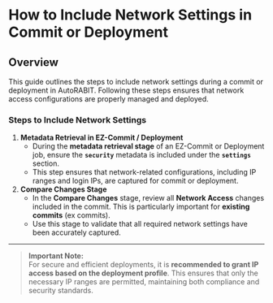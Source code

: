 # How to Include Network Settings in Commit or Deployment

## Overview

This guide outlines the steps to include network settings during a commit or deployment in AutoRABIT. Following these steps ensures that network access configurations are properly managed and deployed.

### Steps to Include Network Settings

1. **Metadata Retrieval in EZ-Commit / Deployment**
   * During the **metadata retrieval stage** of an EZ-Commit or Deployment job, ensure the **`security`** metadata is included under the **`settings`** section.
   * This step ensures that network-related configurations, including IP ranges and login IPs, are captured for commit or deployment.
2. **Compare Changes Stage**
   * In the **Compare Changes** stage, review all **Network Access** changes included in the commit. This is particularly important for **existing commits** (ex commits).
   * Use this stage to validate that all required network settings have been accurately captured.

***

> **Important Note:**\
> For secure and efficient deployments, it is **recommended to grant IP access based on the deployment profile**. This ensures that only the necessary IP ranges are permitted, maintaining both compliance and security standards.
